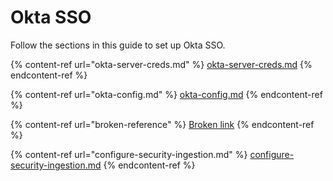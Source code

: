 # Okta SSO

Follow the sections in this guide to set up Okta SSO.

{% content-ref url="okta-server-creds.md" %}
[okta-server-creds.md](okta-server-creds.md)
{% endcontent-ref %}

{% content-ref url="okta-config.md" %}
[okta-config.md](okta-config.md)
{% endcontent-ref %}

{% content-ref url="broken-reference" %}
[Broken link](broken-reference)
{% endcontent-ref %}

{% content-ref url="configure-security-ingestion.md" %}
[configure-security-ingestion.md](configure-security-ingestion.md)
{% endcontent-ref %}
